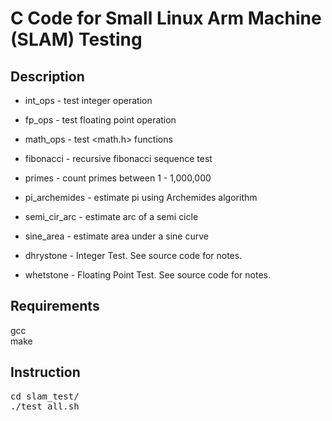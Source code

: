 # C Code for Small Linux Arm Machine (SLAM) Testing

## Description

* int_ops  - test integer operation
* fp_ops   - test floating point operation
* math_ops - test <math.h> functions

* fibonacci   - recursive fibonacci sequence test
* primes      - count primes between 1 - 1,000,000

* pi_archemides   - estimate pi using Archemides algorithm
* semi_cir_arc    - estimate arc of a semi cicle
* sine_area       - estimate area under a sine curve

* dhrystone       - Integer Test. See source code for notes.
* whetstone       - Floating Point Test. See source code for notes.

## Requirements
gcc<br>
make

## Instruction
<pre>
cd slam_test/
./test_all.sh
</pre>

